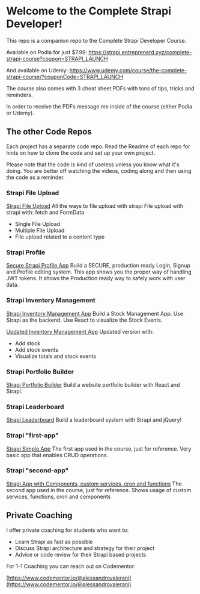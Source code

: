 # Welcome to the Complete Strapi Developer!

This repo is a companion repo to the Complete Strapi Developer Course.

Available on Podia for just $7.99:
https://strapi.entreprenerd.xyz/complete-strapi-course?coupon=STRAPI_LAUNCH

And available on Udemy: https://www.udemy.com/course/the-complete-strapi-course/?couponCode=STRAPI_LAUNCH

The course also comes with 3 cheat sheet PDFs with tons of tips, tricks and reminders.

In order to receive the PDFs message me inside of the course (either Podia or Udemy).

## The other Code Repos
Each project has a separate code repo.
Read the Readme of each repo for hints on how to clone the code and set up your own project.

Please note that the code is kind of useless unless you know what it's doing.
You are better off watching the videos, coding along and then using the code as a reminder.



### Strapi File Upload
[Strapi File Upload](https://github.com/GalloDaSballo/strapi-file-upload)
All the ways to file upload with strapi
File upload with strapi with: fetch and FormData
- Single File Upload
- Multiple File Upload
- File upload related to a content type



### Strapi Profile
[Secure Strapi Profile App](https://github.com/GalloDaSballo/strapi-profile)
Build a SECURE, production ready Login, Signup and Profile editing system.
This app shows you the proper way of handling JWT tokens.
It shows the Production ready way to safely work with user data.


### Strapi Inventory Management
[Strapi Inventory Management App](https://github.com/GalloDaSballo/strapi-inventory)
Build a Stock Management App.
Use Strapi as the backend.
Use React to visualize the Stock Events.

[Updated Inventory Management App](https://github.com/GalloDaSballo/strapi-better-inventory)
Updated version with:
- Add stock
- Add stock events
- Visualize totals and stock events

### Strapi Portfolio Builder
[Strapi Portfolio Builder](https://github.com/GalloDaSballo/strapi-portfolio)
Build a website portfolio builder with React and Strapi.

### Strapi Leaderboard
[Strapi Leaderboard](https://github.com/GalloDaSballo/strapi-leadearboard)
Build a leaderboard system with Strapi and jQuery!

### Strapi "first-app"
[Strapi Simple App](https://github.com/GalloDaSballo/strapi-simple-app)
The first app used in the course, just for reference.
Very basic app that enables CRUD operations.

### Strapi "second-app"
[Strapi App with Components, custom services, cron and functions](https://github.com/GalloDaSballo/strapi-app-with-components)
The second app used in the course, just for reference.
Shows usage of custom services, functions, cron and components

## Private Coaching
I offer private coaching for students who want to:
- Learn Strapi as fast as possible
- Discuss Strapi architecture and strategy for their project
- Advice or code review for their Strapi based projects

For 1-1 Coaching you can reach out on Codementor: 

[https://www.codementor.io/@alessandrovalerani](https://www.codementor.io/@alessandrovalerani)
